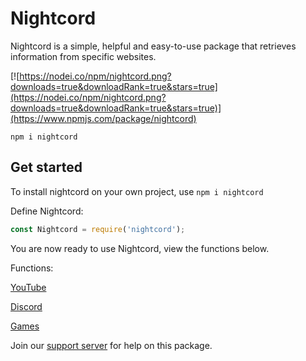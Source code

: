# Nightcord

Nightcord is a simple, helpful and easy-to-use package that retrieves information from specific websites.

[![https://nodei.co/npm/nightcord.png?downloads=true&downloadRank=true&stars=true](https://nodei.co/npm/nightcord.png?downloads=true&downloadRank=true&stars=true)](https://www.npmjs.com/package/nightcord)

```npm i nightcord```

## Get started

To install nightcord on your own project, use `npm i nightcord`

Define Nightcord:

```js
const Nightcord = require('nightcord');
```

You are now ready to use Nightcord, view the functions below.

Functions:

[YouTube](/youtube)

[Discord](/discord)

[Games](/games)

Join our [support server](https://discord.gg/W88aEhEbbq) for help on this package.
